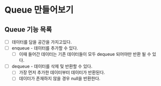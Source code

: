 # Queue 만들어보기

## Queue 기능 목록

- [ ] 데이터를 담을 공간을 가지고있다.
- [ ] enqueue - 데이터를 추가할 수 있다.
  - [ ] 이때 들어간 데이터는 기존 데이터들이 모두 dequeue 되어야만 반환 될 수 있다.
- [ ] dequeue - 데이터를 삭제 및 반환할 수 있다.
  - [ ] 가장 먼저 추가한 데이터부터 데이터가 반환된다.
  - [ ] 데이터가 존재하지 않을 경우 null을 반환한다.
